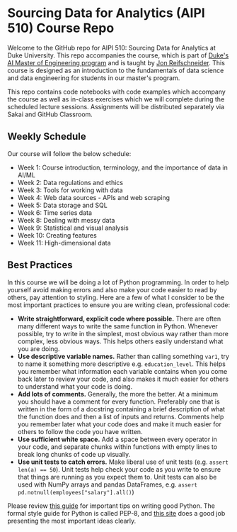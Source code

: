 # Sourcing Data for Analytics (AIPI 510) Course Repo
Welcome to the GitHub repo for AIPI 510: Sourcing Data for Analytics at Duke University.  This repo accompanies the course, which is part of [Duke's AI Master of Engineering program](http://ai.meng.duke.edu) and is taught by [Jon Reifschneider](https://ai.meng.duke.edu/faculty/jon-reifschneider).  This course is designed as an introduction to the fundamentals of data science and data engineering for students in our master's program.

This repo contains code notebooks with code examples which accompany the course as well as in-class exercises which we will complete during the scheduled lecture sessions.  Assignments will be distributed separately via Sakai and GitHub Classroom.

## Weekly Schedule
Our course will follow the below schedule:  
- Week 1: Course introduction, terminology, and the importance of data in AI/ML  
- Week 2: Data regulations and ethics  
- Week 3: Tools for working with data  
- Week 4: Web data sources - APIs and web scraping  
- Week 5: Data storage and SQL  
- Week 6: Time series data  
- Week 8: Dealing with messy data  
- Week 9: Statistical and visual analysis  
- Week 10: Creating features  
- Week 11: High-dimensional data 

## Best Practices
In this course we will be doing a lot of Python programming.  In order to help yourself avoid making errors and also make your code easier to read by others, pay attention to styling.  Here are a few of what I consider to be the most important practices to ensure you are writing clean, professional code:  
- **Write straightforward, explicit code where possible.**  There are often many different ways to write the same function in Python.  Whenever possible, try to write in the simplest, most obvious way rather than more complex, less obvious ways.  This helps others easily understand what you are doing.
- **Use descriptive variable names.** Rather than calling something `var1`, try to name it something more descriptive e.g. `education_level`.  This helps you remember what information each variable contains when you come back later to review your code, and also makes it much easier for others to understand what your code is doing.  
- **Add lots of comments.** Generally, the more the better.  At a minimum you should have a comment for every function.  Preferably one that is written in the form of a docstring containing a brief description of what the function does and then a list of inputs and returns.  Comments help you remember later what your code does and make it much easier for others to follow the code you have written.  
- **Use sufficient white space.** Add a space between every operator in your code, and separate chunks within functions with empty lines to break long chunks of code up visually.  
- **Use unit tests to catch errors.** Make liberal use of unit tests (e.g. `assert len(a) == 50`).  Unit tests help check your code as you write to ensure that things are running as you expect them to.  Unit tests can also be used with NumPy arrays and pandas DataFrames, e.g. `assert pd.notnull(employees["salary"].all()`)

Please review [this guide](https://docs.python-guide.org/writing/style/) for important tips on writing good Python.  The formal style guide for Python is called PEP-8, and [this site](https://pep8.org) does a good job presenting the most important ideas clearly.

